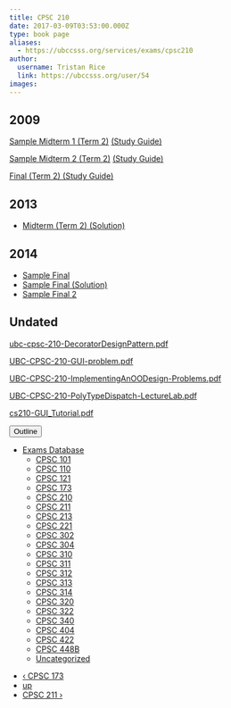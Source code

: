 ```yaml
---
title: CPSC 210 
date: 2017-03-09T03:53:00.000Z
type: book page
aliases:
  - https://ubccsss.org/services/exams/cpsc210
author:
  username: Tristan Rice
  link: https://ubccsss.org/user/54
images:
---
```


<div class="field field-name-body field-type-text-with-summary field-label-hidden"><div class="field-items"><div class="field-item even"><h2>2009</h2>

<p><a href="/files/exams/2009/cs210-2009-t2-sample-midterm1.pdf">Sample Midterm 1 (Term 2)</a> <a href="/files/exams/2009/cs210-2009-t2-studyguide-midterm1.pdf">(Study Guide)</a></p>

<p><a href="/files/exams/2009/cs210-2009-t2-sample-midterm2.pdf">Sample Midterm 2 (Term 2)</a> <a href="/files/exams/2009/cs210-2009-t2-studyguide-midterm2.pdf">(Study Guide)</a></p>

<p><a href="/files/exams/2009/cs210-2009-t2-studyguide-final.pdf">Final (Term 2) (Study Guide)</a></p>

<h2>2013</h2>

<ul>
<li><a href="https://ubccsss.org/files/CPSC210-2013-Midterm22013W2_SOLN.pdf">Midterm (Term 2) (Solution)</a></li>
</ul>

<h2>2014</h2>

<ul>
<li><a href="https://ubccsss.org/files/cpsc210-2014-Sample-Final.pdf">Sample Final</a></li>
<li><a href="https://ubccsss.org/files/cpsc210-2014-Sample-Final-Soln.pdf">Sample Final (Solution)</a></li>
<li><a href="https://ubccsss.org/files/CPSC210-2014%20-%20Sample%20Final.pdf">Sample Final 2</a></li>
</ul>

<h2>Undated</h2>

<p><a href="/files/exams/undated/ubc-cpsc-210-DecoratorDesignPattern.pdf">ubc-cpsc-210-DecoratorDesignPattern.pdf</a></p>

<p><a href="/files/exams/undated/UBC-CPSC-210-GUI-problem.pdf">UBC-CPSC-210-GUI-problem.pdf</a></p>

<p><a href="/files/exams/undated/UBC-CPSC-210-ImplementingAnOODesign-Problems.pdf">UBC-CPSC-210-ImplementingAnOODesign-Problems.pdf</a></p>

<p><a href="/files/exams/undated/UBC-CPSC-210-PolyTypeDispatch-LectureLab.pdf">UBC-CPSC-210-PolyTypeDispatch-LectureLab.pdf</a></p>

<p><a href="/files/exams/undated/cs210-GUI_Tutorial.pdf">cs210-GUI_Tutorial.pdf</a></p>
</div></div></div>  <div id="book-navigation-1440" class="book-navigation">
    <div class="book-toc btn-group pull-right">  <button type="button" class="btn btn-link dropdown-toggle" data-toggle="dropdown"><span class="icon glyphicon glyphicon-list" aria-hidden="true"></span> Outline <span class="caret"></span></button><ul class="dropdown-menu" role="menu"><li class="first last expanded" role="presentation"><a href="/services/exams">Exams Database</a><ul class="dropdown-menu" role="menu"><li class="first leaf" role="presentation"><a href="/services/exams/cpsc101">CPSC 101</a></li>
<li class="leaf" role="presentation"><a href="/services/exams/cpsc110">CPSC 110</a></li>
<li class="leaf" role="presentation"><a href="/services/exams/cpsc121">CPSC 121</a></li>
<li class="leaf" role="presentation"><a href="/services/exams/cpsc173">CPSC 173</a></li>
<li class="leaf active" role="presentation"><a href="/services/exams/cpsc210" class="active">CPSC 210</a></li>
<li class="leaf" role="presentation"><a href="/services/exams/cpsc211">CPSC 211</a></li>
<li class="leaf" role="presentation"><a href="/services/exams/cpsc213">CPSC 213</a></li>
<li class="leaf" role="presentation"><a href="/services/exams/cpsc221">CPSC 221</a></li>
<li class="leaf" role="presentation"><a href="/services/exams/cpsc302">CPSC 302</a></li>
<li class="leaf" role="presentation"><a href="/services/exams/cpsc304">CPSC 304</a></li>
<li class="leaf" role="presentation"><a href="/services/exams/cpsc310">CPSC 310</a></li>
<li class="leaf" role="presentation"><a href="/services/exams/cpsc311">CPSC 311 </a></li>
<li class="leaf" role="presentation"><a href="/services/exams/cpsc312">CPSC 312</a></li>
<li class="leaf" role="presentation"><a href="/services/exams/cpsc313">CPSC 313</a></li>
<li class="leaf" role="presentation"><a href="/services/exams/cpsc314">CPSC 314</a></li>
<li class="leaf" role="presentation"><a href="/services/exams/cpsc320">CPSC 320</a></li>
<li class="leaf" role="presentation"><a href="/services/exams/cpsc322">CPSC 322</a></li>
<li class="leaf" role="presentation"><a href="/services/exams/cpsc340">CPSC 340</a></li>
<li class="leaf" role="presentation"><a href="/services/exams/cpsc404">CPSC 404</a></li>
<li class="leaf" role="presentation"><a href="/services/exams/cpsc422">CPSC 422</a></li>
<li class="leaf" role="presentation"><a href="/services/exams/cpsc448B">CPSC 448B</a></li>
<li class="last leaf" role="presentation"><a href="/node/1455">Uncategorized</a></li>
</ul></li>
</ul></div>
        <ul class="pager clearfix">
              <li class="previous"><a href="/services/exams/cpsc173" class="page-previous" title="Go to previous page">&#x2039; CPSC 173</a></li>
                    <li><a href="/services/exams" class="page-up" title="Go to parent page">up</a></li>
                    <li class="next"><a href="/services/exams/cpsc211" class="page-next" title="Go to next page">CPSC 211 &#x203A;</a></li>
          </ul>
    
  </div>
    <footer>
          </footer>